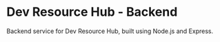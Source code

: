 # Dev Resource Hub - Backend
Backend service for Dev Resource Hub, built using Node.js and Express.
